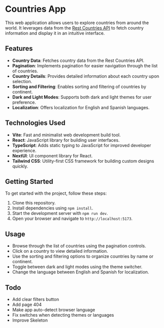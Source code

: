 # Countries App

This web application allows users to explore countries from around the world. It leverages data from the [Rest Countries API](https://restcountries.com/) to fetch country information and display it in an intuitive interface.

## Features

- **Country Data**: Fetches country data from the Rest Countries API.
- **Pagination**: Implements pagination for easier navigation through the list of countries.
- **Country Details**: Provides detailed information about each country upon selection.
- **Sorting and Filtering**: Enables sorting and filtering of countries by continent.
- **Dark and Light Modes**: Supports both dark and light themes for user preference.
- **Localization**: Offers localization for English and Spanish languages.

## Technologies Used

- **Vite**: Fast and minimalist web development build tool.
- **React**: JavaScript library for building user interfaces.
- **TypeScript**: Adds static typing to JavaScript for improved developer experience.
- **NextUI**: UI component library for React.
- **Tailwind CSS**: Utility-first CSS framework for building custom designs quickly.

## Getting Started

To get started with the project, follow these steps:

1. Clone this repository.
2. Install dependencies using `npm install`.
3. Start the development server with `npm run dev`.
4. Open your browser and navigate to `http://localhost:5173`.

## Usage

- Browse through the list of countries using the pagination controls.
- Click on a country to view detailed information.
- Use the sorting and filtering options to organize countries by name or continent.
- Toggle between dark and light modes using the theme switcher.
- Change the language between English and Spanish for localization.

## Todo
- Add clear filters button
- Add page 404
- Make app auto-detect browser language
- Fix switches when detecting themes or languages
- Improve Skeleton